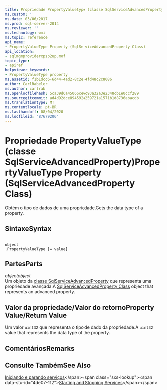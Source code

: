 ```yaml
---
title: Propriedade PropertyValuetype (classe SqlServiceAdvancedProperty) | Microsoft Docs
ms.custom: ''
ms.date: 03/06/2017
ms.prod: sql-server-2014
ms.reviewer: ''
ms.technology: wmi
ms.topic: reference
api_name:
- PropertyValueType Property (SqlServiceAdvancedProperty Class)
api_location:
- sqlmgmproviderxpsp2up.mof
topic_type:
- apiref
helpviewer_keywords:
- PropertyValueType property
ms.assetid: f1b1dcc6-6d44-4ad2-8c2e-4fd48c2c8086
author: CarlRabeler
ms.author: carlrab
ms.openlocfilehash: 5ca39d6a45066ce6c93a32a3e2348cb1e0ccf289
ms.sourcegitcommit: ad4d92dce894592a259721a1571b1d8736abacdb
ms.translationtype: MT
ms.contentlocale: pt-BR
ms.lasthandoff: 08/04/2020
ms.locfileid: "87679206"
---
```

# <a name="propertyvaluetype-property-sqlserviceadvancedproperty-class"></a><span data-ttu-id="4de07-102">Propriedade PropertyValueType (classe SqlServiceAdvancedProperty)</span><span class="sxs-lookup"><span data-stu-id="4de07-102">PropertyValueType Property (SqlServiceAdvancedProperty Class)</span></span>
  <span data-ttu-id="4de07-103">Obtém o tipo de dados de uma propriedade.</span><span class="sxs-lookup"><span data-stu-id="4de07-103">Gets the data type of a property.</span></span>  
  
## <a name="syntax"></a><span data-ttu-id="4de07-104">Sintaxe</span><span class="sxs-lookup"><span data-stu-id="4de07-104">Syntax</span></span>  
  
```  
  
object  
.PropertyValueType [= value]  
```  
  
## <a name="parts"></a><span data-ttu-id="4de07-105">Partes</span><span class="sxs-lookup"><span data-stu-id="4de07-105">Parts</span></span>  
 <span data-ttu-id="4de07-106">*object*</span><span class="sxs-lookup"><span data-stu-id="4de07-106">*object*</span></span>  
 <span data-ttu-id="4de07-107">Um objeto da [classe SqlServiceAdvancedProperty](sqlserviceadvancedproperty-class.md) que representa uma propriedade avançada.</span><span class="sxs-lookup"><span data-stu-id="4de07-107">A [SqlServiceAdvancedProperty Class](sqlserviceadvancedproperty-class.md) object that represents an advanced property.</span></span>  
  
## <a name="property-valuereturn-value"></a><span data-ttu-id="4de07-108">Valor da propriedade/Valor do retorno</span><span class="sxs-lookup"><span data-stu-id="4de07-108">Property Value/Return Value</span></span>  
 <span data-ttu-id="4de07-109">Um valor `uint32` que representa o tipo de dado da propriedade.</span><span class="sxs-lookup"><span data-stu-id="4de07-109">A `uint32` value that represents the data type of the property.</span></span>  
  
## <a name="remarks"></a><span data-ttu-id="4de07-110">Comentários</span><span class="sxs-lookup"><span data-stu-id="4de07-110">Remarks</span></span>  
  
## <a name="see-also"></a><span data-ttu-id="4de07-111">Consulte Também</span><span class="sxs-lookup"><span data-stu-id="4de07-111">See Also</span></span>  
 <span data-ttu-id="4de07-112">[Iniciando e parando serviços](https://technet.microsoft.com/library/ms174886\(v=sql.105\).aspx)</span><span class="sxs-lookup"><span data-stu-id="4de07-112">[Starting and Stopping Services](https://technet.microsoft.com/library/ms174886\(v=sql.105\).aspx)</span></span>  
  
  
